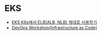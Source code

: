 # EKS
- [EKS K8s에서 ELB(ALB, NLB) 제대로 사용하기](https://velog.io/@ausg/eks-k8s-elb)
- [DevOps Workshop(Infrastructure as Code)](https://devops-art-factory.gitbook.io/devops-workshop/terraform/iac)
